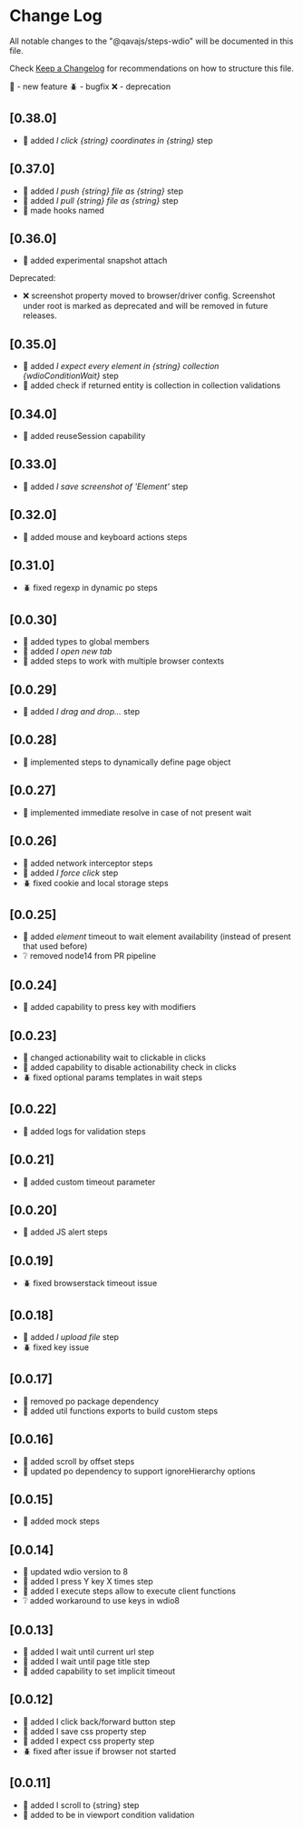# Change Log

All notable changes to the "@qavajs/steps-wdio" will be documented in this file.

Check [Keep a Changelog](http://keepachangelog.com/) for recommendations on how to structure this file.

:rocket: - new feature
:beetle: - bugfix
:x: - deprecation

## [0.38.0]
- :rocket: added _I click {string} coordinates in {string}_ step

## [0.37.0]
- :rocket: added _I push {string} file as {string}_ step
- :rocket: added _I pull {string} file as {string}_ step
- :rocket: made hooks named

## [0.36.0]
- :rocket: added experimental snapshot attach

Deprecated:
- :x: screenshot property moved to browser/driver config. 
Screenshot under root is marked as deprecated and will be removed in future releases. 

## [0.35.0]
- :rocket: added _I expect every element in {string} collection {wdioConditionWait}_ step
- :rocket: added check if returned entity is collection in collection validations

## [0.34.0]
- :rocket: added reuseSession capability

## [0.33.0]
- :rocket: added _I save screenshot of 'Element'_ step

## [0.32.0]
- :rocket: added mouse and keyboard actions steps

## [0.31.0]
- :beetle: fixed regexp in dynamic po steps

## [0.0.30]
- :rocket: added types to global members
- :rocket: added _I open new tab_
- :rocket: added steps to work with multiple browser contexts

## [0.0.29]
- :rocket: added _I drag and drop..._ step

## [0.0.28]
- :rocket: implemented steps to dynamically define page object

## [0.0.27]
- :rocket: implemented immediate resolve in case of not present wait 

## [0.0.26]
- :rocket: added network interceptor steps
- :rocket: added _I force click_ step
- :beetle: fixed cookie and local storage steps

## [0.0.25]
- :rocket: added _element_ timeout to wait element availability (instead of present that used before)
- :grey_question: removed node14 from PR pipeline
 
## [0.0.24]
- :rocket: added capability to press key with modifiers

## [0.0.23]
- :rocket: changed actionability wait to clickable in clicks
- :rocket: added capability to disable actionability check in clicks
- :beetle: fixed optional params templates in wait steps

## [0.0.22]
- :rocket: added logs for validation steps

## [0.0.21]
- :rocket: added custom timeout parameter

## [0.0.20]
- :rocket: added JS alert steps

## [0.0.19]
- :beetle: fixed browserstack timeout issue

## [0.0.18]
- :rocket: added _I upload file_ step
- :beetle: fixed key issue

## [0.0.17]
- :rocket: removed po package dependency
- :rocket: added util functions exports to build custom steps

## [0.0.16]
- :rocket: added scroll by offset steps
- :rocket: updated po dependency to support ignoreHierarchy options

## [0.0.15]
- :rocket: added mock steps

## [0.0.14]
- :rocket: updated wdio version to 8
- :rocket: added I press Y key X times step
- :rocket: added I execute steps allow to execute client functions
- :grey_question: added workaround to use keys in wdio8

## [0.0.13]
- :rocket: added I wait until current url step
- :rocket: added I wait until page title step
- :rocket: added capability to set implicit timeout

## [0.0.12]
- :rocket: added I click back/forward button step
- :rocket: added I save css property step
- :rocket: added I expect css property step
- :beetle: fixed after issue if browser not started

## [0.0.11]
- :rocket: added I scroll to {string} step
- :rocket: added to be in viewport condition validation
